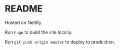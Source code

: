 # README

Hosted on Netlify.

Run `hugo` to build the site locally.

Run `git push origin master` to deploy to production.